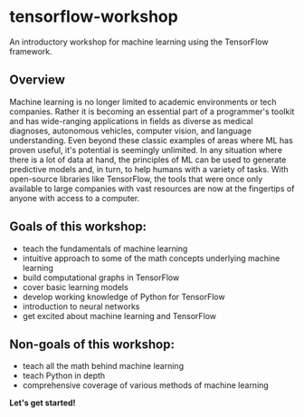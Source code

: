 # tensorflow-workshop
An introductory workshop for machine learning using the TensorFlow framework.

## Overview
Machine learning is no longer limited to academic environments or tech companies. Rather it is becoming an essential part of a programmer's toolkit and has wide-ranging applications in fields as diverse as medical diagnoses, autonomous vehicles, computer vision, and language understanding. Even beyond these classic examples of areas where ML has proven useful, it's potential is seemingly unlimited. In any situation where there is a lot of data at hand, the principles of ML can be used to generate predictive models and, in turn, to help humans with a variety of tasks. With open-source libraries like TensorFlow, the tools that were once only available to large companies with vast resources are now at the fingertips of anyone with access to a computer.

## Goals of this workshop:
 - teach the fundamentals of machine learning
 - intuitive approach to some of the math concepts underlying machine learning
 - build computational graphs in TensorFlow
 - cover basic learning models
 - develop working knowledge of Python for TensorFlow
 - introduction to neural networks
 - get excited about machine learning and TensorFlow

## Non-goals of this workshop:
 - teach all the math behind machine learning
 - teach Python in depth
 - comprehensive coverage of various methods of machine learning

**Let's get started!**
